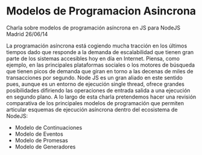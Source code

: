 Modelos de Programacion Asincrona
============================================

Charla sobre modelos de programación asíncrona en JS para NodeJS Madrid 26/06/14

La programación asíncrona está cogiendo mucha tracción en los últimos tiempos dado que responde a la demanda de escalabilidad que tienen gran parte de los sistemas accesibles hoy en día en Internet. Piensa, como ejemplo, en las principales plataformas sociales o los motores de búsqueda que tienen picos de demanda que giran en torno a las decenas de miles de transacciones por segundo. Node JS es un gran aliado en este sentido pues, aunque es un entorno de ejecución single thread, ofrece grandes posibilidades difiriendo las operaciones de entrada salida a una ejecución en segundo plano. A lo largo de esta charla pretendemos hacer una revisión comparativa de los principales modelos de programación que permiten articular esquemas de ejecución asíncrona dentro del ecosistema de NodeJS: 

- Modelo de Continuaciones
- Modelo de Eventos
- Modelo de Promesas
- Modelo de Generadores
